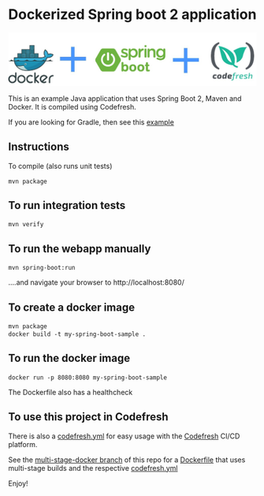 # Dockerized Spring boot 2 application

![Docker plus Spring Boot plus Codefresh](docker-spring-boot-codefresh.jpg)

This is an example Java application that uses Spring Boot 2, Maven and Docker.
It is compiled using Codefresh.

If you are looking for Gradle, then see this [example](https://github.com/codefresh-contrib/gradle-sample-app)


## Instructions

To compile (also runs unit tests)

```
mvn package
```

## To run integration tests

```
mvn verify
```

## To run the webapp manually

```
mvn spring-boot:run
```

....and navigate your browser to  http://localhost:8080/

## To create a docker image

```
mvn package
docker build -t my-spring-boot-sample .
```


## To run the docker image

```
docker run -p 8080:8080 my-spring-boot-sample
```

The Dockerfile also has a healthcheck

## To use this project in Codefresh 

There is also a [codefresh.yml](codefresh.yml) for easy usage with the [Codefresh](codefresh.io) CI/CD platform.



See the [multi-stage-docker branch](https://github.com/codefresh-contrib/spring-boot-2-sample-app/tree/multi-stage-docker) of this repo for a [Dockerfile](https://github.com/codefresh-contrib/spring-boot-2-sample-app/blob/multi-stage-docker/Dockerfile) that uses multi-stage builds and the respective [codefresh.yml](https://github.com/codefresh-contrib/spring-boot-2-sample-app/blob/multi-stage-docker/codefresh.yml)


Enjoy!

